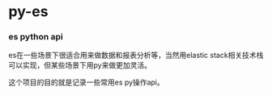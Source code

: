# py-es

### es python api

es在一些场景下很适合用来做数据和报表分析等，当然用elastic stack相关技术栈可以实现，但某些场景下用py来做更加灵活。

这个项目的目的就是记录一些常用es py操作api。
